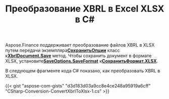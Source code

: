 ﻿---
title: Преобразование XBRL в Excel XLSX в C#
linktitle: Конвертировать XBRL в XLSX
type: docs
weight: 10
url: /ru/net/convert-xbrl-to-xlsx/
description: C# Finance Библиотека API поддерживает преобразование файлов XBRL в Excel XLSX. Пожалуйста, ознакомьтесь с кодом, представленным в этой статье.
---
 Aspose.Finance поддерживает преобразование файлов XBRL в XLSX путем передачи экземпляра[**СохранитьОпции**](https://reference.aspose.com/finance/net/aspose.finance.xbrl/saveoptions) класс к[**XbrlDocument.Save**](https://reference.aspose.com/finance/net/aspose.finance.xbrl/xbrldocument/methods/save/index) метод. Чтобы сохранить документ в формате XLSX, установите[**SaveOptions.SaveFormat**](https://reference.aspose.com/finance/net/aspose.finance.xbrl/saveoptions/properties/saveformat) к[**СохранитьФормат.XLSX**](https://reference.aspose.com/finance/net/aspose.finance.xbrl/saveformat).

В следующем фрагменте кода C# показано, как преобразовать XBRL в XLSX.

{{< gist "aspose-com-gists" "d3d183d03a9cc8e4ce248a95919a6cff" "CSharp-Conversion-ConvertXbrlToXlsx-1.cs" >}}
